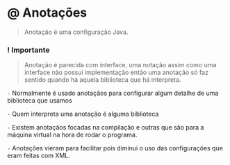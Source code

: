 # @ Anotações
> Anotação é uma configuração Java.

### ! Importante
> Anotação é parecida com interface, uma notação assim como uma interface não possui implementação então uma anotação só faz sentido quando há aquela biblioteca que há interpreta.

`-` Normalmente é usado anotaçãos para configurar algum detalhe de uma biblioteca que usamos

`-` Quem interpreta uma anotação é alguma biblioteca

`-` Existem anotaçãos focadas na compilação e outras que são para a máquina virtual na hora de rodar o programa.

`-` Anotações vieram para facilitar pois diminui o uso das configurações que eram feitas com XML.

